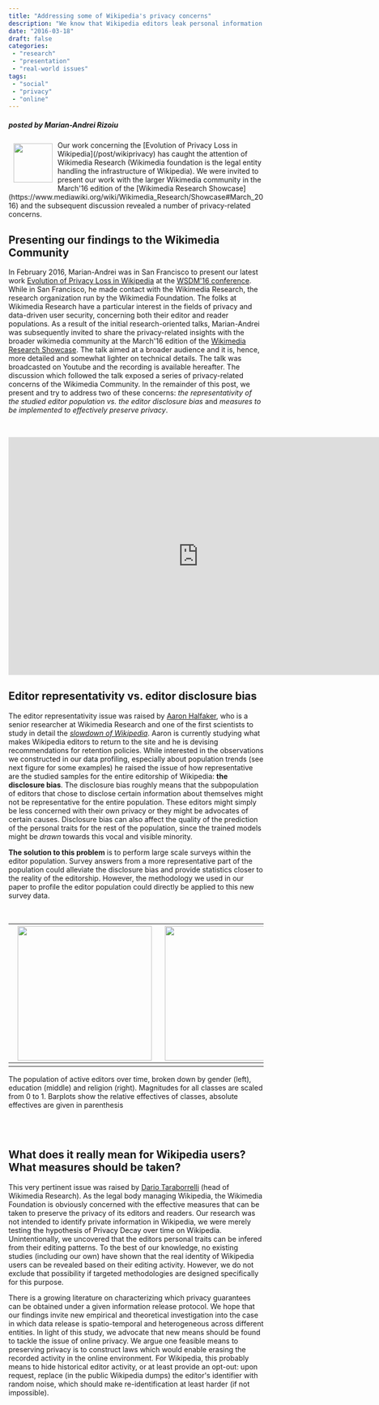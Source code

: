 ```yaml
---
title: "Addressing some of Wikipedia's privacy concerns"
description: "We know that Wikipedia editors leak personal information when they contribute. What can we do about it?"
date: "2016-03-18"
draft: false
categories:
 - "research"
 - "presentation"
 - "real-world issues"
tags:
 - "social"
 - "privacy"
 - "online"
---
```


##### posted by _Marian-Andrei Rizoiu_ <br />

<img style="float: left;" src="/img/wikipedia-privacy-concerns/logo-wikimedia.png" height="77" Hspace="10" Vspace="5">
Our work concerning the [Evolution of Privacy Loss in Wikipedia](/post/wikiprivacy) has caught the attention of Wikimedia Research (Wikimedia foundation is the legal entity handling the infrastructure of Wikipedia). We were invited to present our work with the larger Wikimedia community in the March'16 edition of the [Wikimedia Research Showcase](https://www.mediawiki.org/wiki/Wikimedia_Research/Showcase#March_2016) and the subsequent discussion revealed a number of privacy-related concerns.
<!--more-->

Presenting our findings to the Wikimedia Community
-------------------------

In February 2016, Marian-Andrei was in San Francisco to present our latest work [Evolution of Privacy Loss in Wikipedia](/post/wikiprivacy) at the [WSDM'16 conference](http://www.wsdm-conference.org/2016/).
While in San Francisco, he made contact with the Wikimedia Research, the research organization run by the Wikimedia Foundation.
The folks at Wikimedia Research have a particular interest in the fields of privacy and data-driven user security, concerning both their editor and reader populations.
As a result of the initial research-oriented talks, Marian-Andrei was subsequently invited to share the privacy-related insights with the broader wikimedia community at the March'16 edition of the [Wikimedia Research Showcase](https://www.mediawiki.org/wiki/Wikimedia_Research/Showcase#March_2016).
The talk aimed at a broader audience and it is, hence, more detailed and somewhat lighter on technical details.
The talk was broadcasted on Youtube and the recording is available hereafter.
The discussion which followed the talk exposed a series of privacy-related concerns of the Wikimedia Community.
In the remainder of this post, we present and try to address two of these concerns: *the representativity of the studied editor population vs. the editor disclosure bias* and *measures to be implemented to effectively preserve privacy*.

<br/>
<p align="center"><iframe width="750" height="469" src="https://www.youtube.com/embed/Xle0oOFCNnk" frameborder="0" allowfullscreen></iframe></p>

Editor representativity vs. editor disclosure bias
--------------------

The editor representativity issue was raised by [Aaron Halfaker](https://wikimediafoundation.org/wiki/User:Ahalfaker), who is a senior researcher at Wikimedia Research and one of the first scientists to study in detail the [*slowdown of Wikipedia*](http://www-users.cs.umn.edu/~halfak/publications/The_Rise_and_Decline/).
Aaron is currently studying what makes Wikipedia editors to return to the site and he is devising recommendations for retention policies.
While interested in the observations we constructed in our data profiling, especially about population trends (see next figure for some examples) he raised the issue of how representative are the studied samples for the entire editorship of Wikipedia: **the disclosure bias**.
The disclosure bias roughly means that the subpopulation of editors that chose to disclose certain information about themselves might not be representative for the entire population.
These editors might simply be less concerned with their own privacy or they might be advocates of certain causes.
Disclosure bias can also affect the quality of the prediction of the personal traits for the rest of the population, since the trained models might be *drawn* towards this vocal and visible minority.

**The solution to this problem** is to perform large scale surveys within the editor population.
Survey answers from a more representative part of the population could alleviate the disclosure bias and provide statistics closer to the reality of the editorship.
However, the methodology we used in our paper to profile the editor population could directly be applied to this new survey data.

<br/>

<!--Table of 3 columns, corresponding to the 3 figures.-->

|<img src="/img/wikipedia-privacy-concerns/effectives-gender.png" width="265" Hspace="10"> | <img src="/img/wikipedia-privacy-concerns/effectives-education.png" width="265"> | <img src="/img/wikipedia-privacy-concerns/effectives-religion.png" width="265" Hspace="10"> |
|:-:|:-:|:-:|
| | | 
The population of active editors over time, broken down by gender (left), education (middle) and religion (right).
Magnitudes for all classes are scaled from 0 to 1.
Barplots show the relative effectives of classes, absolute effectives are given in parenthesis

<br/>
<br/>

What does it really mean for Wikipedia users? What measures should be taken?
--------------------
This very pertinent issue was raised by [Dario Taraborrelli](http://nitens.org/taraborelli/home) (head of Wikimedia Research).
As the legal body managing Wikipedia, the Wikimedia Foundation is obviously concerned with the effective measures that can be taken to preserve the privacy of its editors and readers.
Our research was not intended to identify private information in Wikipedia, we were merely testing the hypothesis of Privacy Decay over time on Wikipedia.
Unintentionally, we uncovered that the editors personal traits can be infered from their editing patterns.
To the best of our knowledge, no existing studies (including our own) have shown that the real identity of Wikipedia users can be revealed based on their editing activity.
However, we do not exclude that possibility if targeted methodologies are designed specifically for this purpose.

There is a growing literature on characterizing which privacy guarantees can be obtained under a given information release protocol.
We hope that our findings invite new empirical and theoretical investigation into the case in which data release is spatio-temporal and heterogeneous across different entities.
In light of this study, we advocate that new means should be found to tackle the issue of online privacy.
We argue one feasible means to preserving privacy is to construct laws which would enable erasing the recorded activity in the online environment.
For Wikipedia, this probably means to hide historical editor activity, or at least provide an opt-out: upon request, replace (in the public Wikipedia dumps) the editor's identifier with random noise, which should make re-identification at least harder (if not impossible).
